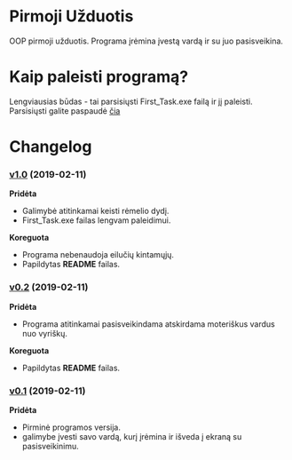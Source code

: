 # Pirmoji Užduotis
OOP pirmoji užduotis. Programa įrėmina įvestą vardą ir su juo pasisveikina.

# Kaip paleisti programą?
Lengviausias būdas - tai parsisiųsti First_Task.exe failą ir jį paleisti. Parsisiųsti galite paspaudė [čia](https://github.com/abelzis/Pirmoji-Uzduotis/raw/master/First_Task.exe)

# Changelog
### [v1.0](https://github.com/abelzis/Pirmoji-Uzduotis/releases/tag/v1.0) (2019-02-11)
**Pridėta**
  - Galimybė atitinkamai keisti rėmelio dydį.
  - First_Task.exe failas lengvam paleidimui.

**Koreguota**
  - Programa nebenaudoja eilučių kintamųjų.
  - Papildytas **README** failas.

### [v0.2](https://github.com/abelzis/Pirmoji-Uzduotis/releases/tag/v0.2) (2019-02-11)
**Pridėta**
  - Programa atitinkamai pasisveikindama atskirdama moteriškus vardus nuo vyriškų.

**Koreguota**
  - Papildytas **README** failas.

### [v0.1](https://github.com/abelzis/Pirmoji-Uzduotis/releases/tag/v0.1) (2019-02-11)
**Pridėta**
  - Pirminė programos versija.
  - galimybe įvesti savo vardą, kurį įrėmina ir išveda į ekraną su pasisveikinimu.
